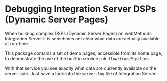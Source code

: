 # Debugging Integration Server DSPs (Dynamic Server Pages)

When building complex DSPs (Dynamic Server Pages) on webMethods
Integration Server it is sometimes not clear what data are
actually available at run-time.

This package contains a set of demo pages, accessible from
its home page, to demonstrate the use of the built-in
service `pub.flow:tracePipeline`.

With that service you see exactly what data are currently
available on the server side. Just have a look into
the `server.log` file of Integration Server.
